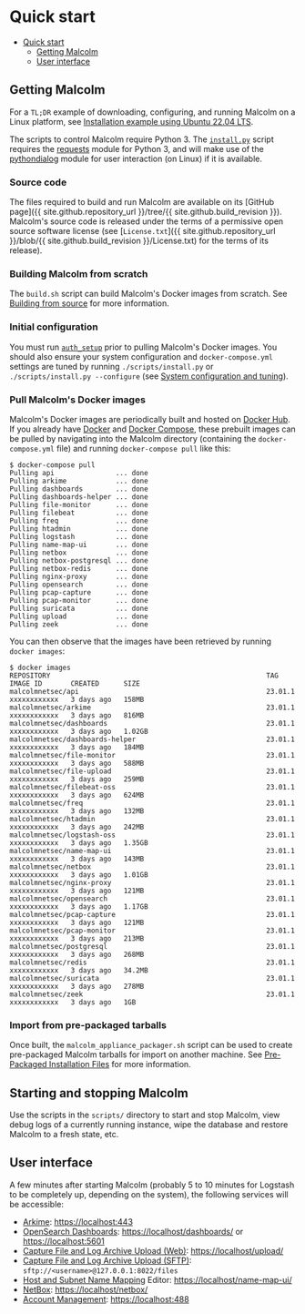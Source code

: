 # <a name="QuickStart"></a>Quick start

* [Quick start](#QuickStart)
    - [Getting Malcolm](#GetMalcolm)
    - [User interface](#UserInterfaceURLs)

## <a name="GetMalcolm"></a>Getting Malcolm

For a `TL;DR` example of downloading, configuring, and running Malcolm on a Linux platform, see [Installation example using Ubuntu 22.04 LTS](ubuntu-install-example.md#InstallationExample).

The scripts to control Malcolm require Python 3. The [`install.py`](malcolm-config.md#ConfigAndTuning) script requires the [requests](https://docs.python-requests.org/en/latest/) module for Python 3, and will make use of the [pythondialog](https://pythondialog.sourceforge.io/) module for user interaction (on Linux) if it is available.

### Source code

The files required to build and run Malcolm are available on its [GitHub page]({{ site.github.repository_url }}/tree/{{ site.github.build_revision }}). Malcolm's source code is released under the terms of a permissive open source software license (see [`License.txt`]({{ site.github.repository_url }}/blob/{{ site.github.build_revision }}/License.txt)  for the terms of its release).

### Building Malcolm from scratch

The `build.sh` script can build Malcolm's Docker images from scratch. See [Building from source](development.md#Build) for more information.

### Initial configuration

You must run [`auth_setup`](authsetup.md#AuthSetup) prior to pulling Malcolm's Docker images. You should also ensure your system configuration and `docker-compose.yml` settings are tuned by running `./scripts/install.py` or `./scripts/install.py --configure` (see [System configuration and tuning](malcolm-config.md#ConfigAndTuning)).
    
### Pull Malcolm's Docker images

Malcolm's Docker images are periodically built and hosted on [Docker Hub](https://hub.docker.com/u/malcolmnetsec). If you already have [Docker](https://www.docker.com/) and [Docker Compose](https://docs.docker.com/compose/), these prebuilt images can be pulled by navigating into the Malcolm directory (containing the `docker-compose.yml` file) and running `docker-compose pull` like this:
```
$ docker-compose pull
Pulling api               ... done
Pulling arkime            ... done
Pulling dashboards        ... done
Pulling dashboards-helper ... done
Pulling file-monitor      ... done
Pulling filebeat          ... done
Pulling freq              ... done
Pulling htadmin           ... done
Pulling logstash          ... done
Pulling name-map-ui       ... done
Pulling netbox            ... done
Pulling netbox-postgresql ... done
Pulling netbox-redis      ... done
Pulling nginx-proxy       ... done
Pulling opensearch        ... done
Pulling pcap-capture      ... done
Pulling pcap-monitor      ... done
Pulling suricata          ... done
Pulling upload            ... done
Pulling zeek              ... done
```

You can then observe that the images have been retrieved by running `docker images`:
```
$ docker images
REPOSITORY                                                     TAG               IMAGE ID       CREATED      SIZE
malcolmnetsec/api                                              23.01.1           xxxxxxxxxxxx   3 days ago   158MB
malcolmnetsec/arkime                                           23.01.1           xxxxxxxxxxxx   3 days ago   816MB
malcolmnetsec/dashboards                                       23.01.1           xxxxxxxxxxxx   3 days ago   1.02GB
malcolmnetsec/dashboards-helper                                23.01.1           xxxxxxxxxxxx   3 days ago   184MB
malcolmnetsec/file-monitor                                     23.01.1           xxxxxxxxxxxx   3 days ago   588MB
malcolmnetsec/file-upload                                      23.01.1           xxxxxxxxxxxx   3 days ago   259MB
malcolmnetsec/filebeat-oss                                     23.01.1           xxxxxxxxxxxx   3 days ago   624MB
malcolmnetsec/freq                                             23.01.1           xxxxxxxxxxxx   3 days ago   132MB
malcolmnetsec/htadmin                                          23.01.1           xxxxxxxxxxxx   3 days ago   242MB
malcolmnetsec/logstash-oss                                     23.01.1           xxxxxxxxxxxx   3 days ago   1.35GB
malcolmnetsec/name-map-ui                                      23.01.1           xxxxxxxxxxxx   3 days ago   143MB
malcolmnetsec/netbox                                           23.01.1           xxxxxxxxxxxx   3 days ago   1.01GB
malcolmnetsec/nginx-proxy                                      23.01.1           xxxxxxxxxxxx   3 days ago   121MB
malcolmnetsec/opensearch                                       23.01.1           xxxxxxxxxxxx   3 days ago   1.17GB
malcolmnetsec/pcap-capture                                     23.01.1           xxxxxxxxxxxx   3 days ago   121MB
malcolmnetsec/pcap-monitor                                     23.01.1           xxxxxxxxxxxx   3 days ago   213MB
malcolmnetsec/postgresql                                       23.01.1           xxxxxxxxxxxx   3 days ago   268MB
malcolmnetsec/redis                                            23.01.1           xxxxxxxxxxxx   3 days ago   34.2MB
malcolmnetsec/suricata                                         23.01.1           xxxxxxxxxxxx   3 days ago   278MB
malcolmnetsec/zeek                                             23.01.1           xxxxxxxxxxxx   3 days ago   1GB
```

### Import from pre-packaged tarballs

Once built, the `malcolm_appliance_packager.sh` script can be used to create pre-packaged Malcolm tarballs for import on another machine. See [Pre-Packaged Installation Files](development.md#Packager) for more information.

## Starting and stopping Malcolm

Use the scripts in the `scripts/` directory to start and stop Malcolm, view debug logs of a currently running
instance, wipe the database and restore Malcolm to a fresh state, etc.

## <a name="UserInterfaceURLs"></a>User interface

A few minutes after starting Malcolm (probably 5 to 10 minutes for Logstash to be completely up, depending on the system), the following services will be accessible:

* [Arkime](https://arkime.com/): [https://localhost:443](https://localhost:443)
* [OpenSearch Dashboards](https://opensearch.org/docs/latest/dashboards/index/): [https://localhost/dashboards/](https://localhost/dashboards/) or [https://localhost:5601](https://localhost:5601)
* [Capture File and Log Archive Upload (Web)](upload.md#Upload): [https://localhost/upload/](https://localhost/upload/)
* [Capture File and Log Archive Upload (SFTP)](upload.md#Upload): `sftp://<username>@127.0.0.1:8022/files`
* [Host and Subnet Name Mapping](host-and-subnet-mapping.md#HostAndSubnetNaming) Editor: [https://localhost/name-map-ui/](https://localhost/name-map-ui/)
* [NetBox](asset-interaction-analysis.md#AssetInteractionAnalysis): [https://localhost/netbox/](https://localhost/netbox/)
* [Account Management](authsetup.md#AuthBasicAccountManagement): [https://localhost:488](https://localhost:488)